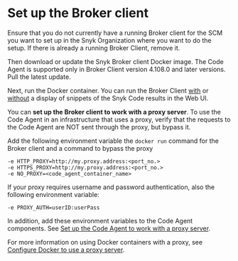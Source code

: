 # Set up the Broker client

Ensure that you do not currently have a running Broker client for the SCM you want to set up in the Snyk Organization where you want to do the setup. If there is already a running Broker Client,  remove it.

Then download or update the Snyk Broker client Docker image. The Code Agent is supported only in Broker Client version 4.108.0 and later versions. Pull the latest update.

Next, run the Docker container. You can run the Broker Client [with](run-the-broker-client-with-the-code-snippets-display.md) or [without](run-the-broker-client-without-the-code-snippet-display.md) a display of snippets of the Snyk Code results in the Web UI.&#x20;

You can **set up the Broker client to work with a proxy server**. To use the Code Agent in an infrastructure that uses a proxy, verify that the requests to the Code Agent are NOT sent through the proxy, but bypass it.

Add the following environment variable the `docker run` command for the Broker client and a command to bypass the proxy

```
-e HTTP_PROXY=http://my.proxy.address:<port_no.>
-e HTTPS_PROXY=http://my.proxy.address:<port_no.>
-e NO_PROXY=<code_agent_container_name>
```

If your proxy requires username and password authentication, also the following environment variable:

```
-e PROXY_AUTH=userID:userPass
```

In addition, add these environment variables to the Code Agent components. See [Set up the Code Agent to work with a proxy server](../step-4-setting-up-the-code-agent.md#set-up-the-code-agent-to-work-with-a-proxy-server).

For more information on using Docker containers with a proxy, see [Configure Docker to use a proxy server](https://docs.docker.com/network/proxy/).
